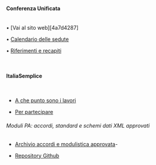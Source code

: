 
#### Conferenza Unificata
<br>
  •  [Vai al sito web][4a7d4287]

  [4a7d4287]: http://www.unificata.it/home_UNI.asp?CONF=UNI "sito conferenza unificata"

  •  [Calendario delle sedute][e96c0b0b]

  [e96c0b0b]: http://www.umbriageo.regione.umbria.it/AccessoUnico/modulistica/CU_Calendario_sedute_2semestre2018.pdf "calendario delle sedute"


  •  [Riferimenti e recapiti][e7bcb0a3]

  [e7bcb0a3]: http://www.statoregioni.it/contattiConferenza.asp?CONF=UNI "Riferimenti e recapiti"
<br>

#### ItaliaSemplice
<br>

  * [A che punto sono i lavori][39fcc4d4]

  [39fcc4d4]: http://www.italiasemplice.gov.it/documentazione/accordi-sulla-modulistica-e-monitoraggio-dellattuazione/ "A che punto sono i lavori"


  * [Per partecipare][66276256]

  [66276256]: http://rete.italiasemplice.gov.it/modulistica-standardizzata-e-semplificata-rete-italiasemplice/discussione/area-di-lavoro-sulla "Per partecipare"



  ###### Moduli PA: accordi, standard e schemi dati XML approvati


  * [Archivio accordi e modulistica approvata][7ada739b]-


  [7ada739b]: http://www.italiasemplice.gov.it/modulistica/archivio-modulistica-unificata/ "Archivio accordi e modulistica approvata"

 * [Repository Github][d64b9e87]

  [d64b9e87]: https://github.com/italia/moduli-pa/tree/v1.0.0 "Repository Github"
